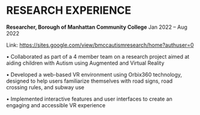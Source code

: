 # RESEARCH EXPERIENCE

**Researcher, Borough of Manhattan Community College** Jan 2022 – Aug 2022

Link: https://sites.google.com/view/bmccautismresearch/home?authuser=0


• Collaborated as part of a 4 member team on a research project aimed at aiding children with Autism using Augmented and Virtual Reality

• Developed a web-based VR environment using Orbix360 technology, designed to help users familiarize themselves with road signs, road crossing rules, and subway use

• Implemented interactive features and user interfaces to create an engaging and accessible VR experience
